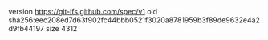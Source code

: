 version https://git-lfs.github.com/spec/v1
oid sha256:eec208ed7d63f902fc44bbb0521f3020a8781959b3f89de9632e4a2d9fb44197
size 4312
